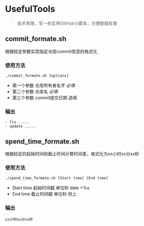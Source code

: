 # UsefulTools

> 技术有限，写一些实用GitHub小脚本，方便数据处理

## commit_formate.sh

根据给定参数实现指定仓库commit信息的格式化

### 使用方法
```shell
./commit_formate.sh [options]
```
- 第一个参数 仓库所有者名字 *必填*
- 第二个参数 仓库名 *必填*
- 第三个参数 commit提交日期 选填

### 输出
```
- fix .....
- update .....
```

## spend_time_formate.sh

根据给定的起始时间和截止时间计算时间差，格式化为xx小时xx分xx秒

### 使用方法
```shell
./spend_time_formate.sh [Start time] [End time]
```
- Start time 起始时间戳 单位秒 date +%s
- End time 截止时间戳 单位秒 同上

### 输出
```shell
xx小时xx分xx秒
```
